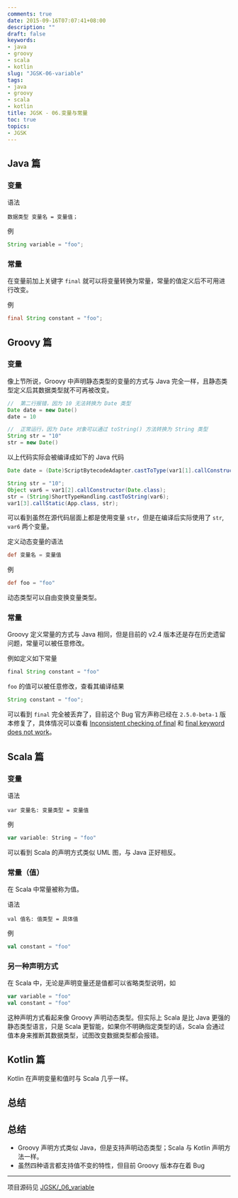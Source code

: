 ```yaml
---
comments: true
date: 2015-09-16T07:07:41+08:00
description: ""
draft: false
keywords:
- java
- groovy
- scala
- kotlin
slug: "JGSK-06-variable"
tags:
- java
- groovy
- scala
- kotlin
title: JGSK - 06.变量与常量
toc: true
topics:
- JGSK
---
```


## Java 篇

### 变量

语法

```
数据类型 变量名 = 变量值；
```

例

```java
String variable = "foo";
```

<!--more-->
### 常量

在变量前加上关键字 `final` 就可以将变量转换为常量，常量的值定义后不可用进行改变。

例

```java
final String constant = "foo";
```

## Groovy 篇

### 变量

像上节所说，Groovy 中声明静态类型的变量的方式与 Java 完全一样，且静态类型定义后其数据类型就不可再被改变。

```groovy
//  第二行报错，因为 10 无法转换为 Date 类型
Date date = new Date()
date = 10

//  正常运行，因为 Date 对象可以通过 toString() 方法转换为 String 类型
String str = "10"
str = new Date()
```

以上代码实际会被编译成如下的 Java 代码

```java
Date date = (Date)ScriptBytecodeAdapter.castToType(var1[1].callConstructor(Date.class), Date.class);

String str = "10";
Object var6 = var1[2].callConstructor(Date.class);
str = (String)ShortTypeHandling.castToString(var6);
var1[3].callStatic(App.class, str);
```

可以看到虽然在源代码层面上都是使用变量 `str`，但是在编译后实际使用了 `str`, `var6` 两个变量。

定义动态变量的语法

```groovy
def 变量名 = 变量值
```

例

```groovy
def foo = "foo"
```

动态类型可以自由变换变量类型。

### 常量

Groovy 定义常量的方式与 Java 相同，但是目前的 v2.4 版本还是存在历史遗留问题，常量可以被任意修改。

例如定义如下常量

```groovy
final String constant = "foo"
```

`foo` 的值可以被任意修改，查看其编译结果

```java
String constant = "foo";
```

可以看到 `final` 完全被丢弃了，目前这个 Bug 官方声称已经在 `2.5.0-beta-1` 版本修复了，具体情况可以查看 [Inconsistent checking of final](https://issues.apache.org/jira/browse/GROOVY-1628) 和 [final keyword does not work](https://issues.apache.org/jira/browse/GROOVY-2752)。

## Scala 篇

### 变量

语法

```
var 变量名: 变量类型 = 变量值
```

例

```scala
var variable: String = "foo"
```

可以看到 Scala 的声明方式类似 UML 图，与 Java 正好相反。

### 常量（值）

在 Scala 中常量被称为值。

语法

```
val 值名: 值类型 = 具体值
```

例

```scala
val constant = "foo"
```

### 另一种声明方式

在 Scala 中，无论是声明变量还是值都可以省略类型说明，如

```scala
var variable = "foo"
val constant = "foo"
```

这种声明方式看起来像 Groovy 声明动态类型。但实际上 Scala 是比 Java 更强的静态类型语言，只是 Scala 更智能，如果你不明确指定类型的话，Scala 会通过值本身来推断其数据类型，试图改变数据类型都会报错。

## Kotlin 篇

Kotlin 在声明变量和值时与 Scala 几乎一样。

## 总结

## 总结

- Groovy 声明方式类似 Java，但是支持声明动态类型；Scala 与 Kotlin 声明方法一样。
- 虽然四种语言都支持值不变的特性，但目前 Groovy 版本存在着 Bug

---

项目源码见 [JGSK/_06_variable](https://github.com/SidneyXu/JGSK)

